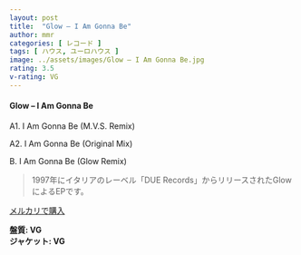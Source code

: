 ```yaml
---
layout: post
title:  "Glow – I Am Gonna Be"
author: mmr
categories: [ レコード ]
tags: [ ハウス, ユーロハウス ]
image: ../assets/images/Glow – I Am Gonna Be.jpg
rating: 3.5
v-rating: VG
---
```


#### Glow – I Am Gonna Be

A1. I Am Gonna Be (M.V.S. Remix)

A2. I Am Gonna Be (Original Mix)

B. I Am Gonna Be (Glow Remix)

> 1997年にイタリアのレーベル「DUE Records」からリリースされたGlowによるEPです。

[メルカリで購入](https://jp.mercari.com/item/m91456308602)

<div class="mt-4 mb-4 d-flex align-items-center">
<strong class="mr-1">盤質: VG</strong>
</div>
<div class="mt-4 mb-4 d-flex align-items-center">
<strong class="mr-1">ジャケット: VG</strong>
</div>
